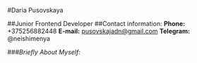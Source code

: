 #Daria Pusovskaya


##Junior Frontend Developer
##Contact information:
**Phone:** +375256882448
**E-mail:** pusovskajadn@gmail.com
**Telegram:** @neishimenya

###*Briefly About Myself:*
